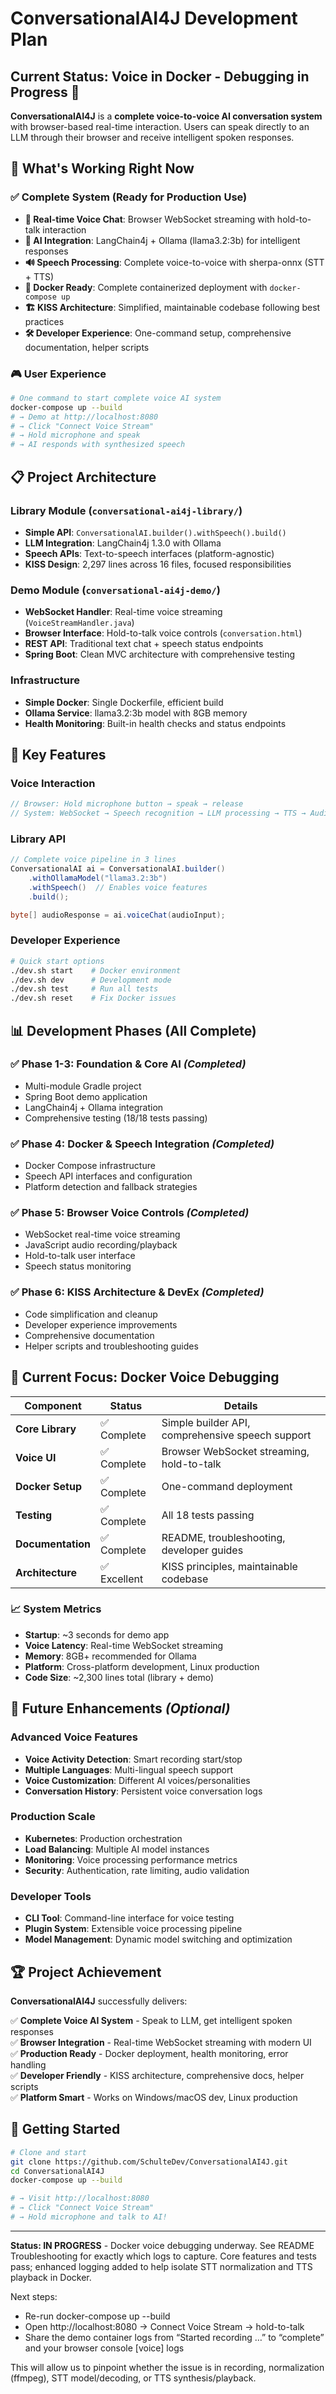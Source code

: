 # ConversationalAI4J Development Plan

## Current Status: Voice in Docker - Debugging in Progress 🔧

**ConversationalAI4J** is a **complete voice-to-voice AI conversation system** with browser-based real-time interaction. Users can speak directly to an LLM through their browser and receive intelligent spoken responses.

## 🎯 **What's Working Right Now**

### ✅ Complete System (Ready for Production Use)

- **🎤 Real-time Voice Chat**: Browser WebSocket streaming with hold-to-talk interaction
- **🤖 AI Integration**: LangChain4j + Ollama (llama3.2:3b) for intelligent responses  
- **🔊 Speech Processing**: Complete voice-to-voice with sherpa-onnx (STT + TTS)
- **🐳 Docker Ready**: Complete containerized deployment with `docker-compose up`
- **🏗️ KISS Architecture**: Simplified, maintainable codebase following best practices
- **🛠️ Developer Experience**: One-command setup, comprehensive documentation, helper scripts

### 🎮 **User Experience**

```bash
# One command to start complete voice AI system
docker-compose up --build
# → Demo at http://localhost:8080
# → Click "Connect Voice Stream"
# → Hold microphone and speak
# → AI responds with synthesized speech
```

## 📋 **Project Architecture**

### Library Module (`conversational-ai4j-library/`)
- **Simple API**: `ConversationalAI.builder().withSpeech().build()`
- **LLM Integration**: LangChain4j 1.3.0 with Ollama
- **Speech APIs**: Text-to-speech interfaces (platform-agnostic)
- **KISS Design**: 2,297 lines across 16 files, focused responsibilities

### Demo Module (`conversational-ai4j-demo/`) 
- **WebSocket Handler**: Real-time voice streaming (`VoiceStreamHandler.java`)
- **Browser Interface**: Hold-to-talk voice controls (`conversation.html`)
- **REST API**: Traditional text chat + speech status endpoints
- **Spring Boot**: Clean MVC architecture with comprehensive testing

### Infrastructure
- **Simple Docker**: Single Dockerfile, efficient build
- **Ollama Service**: llama3.2:3b model with 8GB memory
- **Health Monitoring**: Built-in health checks and status endpoints

## 🚀 **Key Features**

### Voice Interaction
```javascript
// Browser: Hold microphone button → speak → release
// System: WebSocket → Speech recognition → LLM processing → TTS → Audio response
```

### Library API
```java
// Complete voice pipeline in 3 lines
ConversationalAI ai = ConversationalAI.builder()
    .withOllamaModel("llama3.2:3b")
    .withSpeech()  // Enables voice features
    .build();

byte[] audioResponse = ai.voiceChat(audioInput);
```

### Developer Experience
```bash
# Quick start options
./dev.sh start    # Docker environment
./dev.sh dev      # Development mode  
./dev.sh test     # Run all tests
./dev.sh reset    # Fix Docker issues
```

## 📊 **Development Phases (All Complete)**

### ✅ Phase 1-3: Foundation & Core AI *(Completed)*
- Multi-module Gradle project
- Spring Boot demo application  
- LangChain4j + Ollama integration
- Comprehensive testing (18/18 tests passing)

### ✅ Phase 4: Docker & Speech Integration *(Completed)*
- Docker Compose infrastructure
- Speech API interfaces and configuration
- Platform detection and fallback strategies

### ✅ Phase 5: Browser Voice Controls *(Completed)*
- WebSocket real-time voice streaming
- JavaScript audio recording/playback
- Hold-to-talk user interface
- Speech status monitoring

### ✅ Phase 6: KISS Architecture & DevEx *(Completed)*
- Code simplification and cleanup
- Developer experience improvements
- Comprehensive documentation
- Helper scripts and troubleshooting guides

## 🎯 Current Focus: Docker Voice Debugging

| Component | Status | Details |
|-----------|--------|---------|
| **Core Library** | ✅ Complete | Simple builder API, comprehensive speech support |
| **Voice UI** | ✅ Complete | Browser WebSocket streaming, hold-to-talk |
| **Docker Setup** | ✅ Complete | One-command deployment |
| **Testing** | ✅ Complete | All 18 tests passing |
| **Documentation** | ✅ Complete | README, troubleshooting, developer guides |
| **Architecture** | ✅ Excellent | KISS principles, maintainable codebase |

### 📈 **System Metrics**
- **Startup**: ~3 seconds for demo app
- **Voice Latency**: Real-time WebSocket streaming
- **Memory**: 8GB+ recommended for Ollama
- **Platform**: Cross-platform development, Linux production
- **Code Size**: ~2,300 lines total (library + demo)

## 🔮 **Future Enhancements** *(Optional)*

### Advanced Voice Features
- **Voice Activity Detection**: Smart recording start/stop
- **Multiple Languages**: Multi-lingual speech support  
- **Voice Customization**: Different AI voices/personalities
- **Conversation History**: Persistent voice conversation logs

### Production Scale
- **Kubernetes**: Production orchestration
- **Load Balancing**: Multiple AI model instances
- **Monitoring**: Voice processing performance metrics
- **Security**: Authentication, rate limiting, audio validation

### Developer Tools
- **CLI Tool**: Command-line interface for voice testing
- **Plugin System**: Extensible voice processing pipeline
- **Model Management**: Dynamic model switching and optimization

## 🏆 **Project Achievement**

**ConversationalAI4J** successfully delivers:

✅ **Complete Voice AI System** - Speak to LLM, get intelligent spoken responses  
✅ **Browser Integration** - Real-time WebSocket streaming with modern UI  
✅ **Production Ready** - Docker deployment, health monitoring, error handling  
✅ **Developer Friendly** - KISS architecture, comprehensive docs, helper scripts  
✅ **Platform Smart** - Works on Windows/macOS dev, Linux production  

## 🚀 **Getting Started**

```bash
# Clone and start
git clone https://github.com/SchulteDev/ConversationalAI4J.git
cd ConversationalAI4J
docker-compose up --build

# → Visit http://localhost:8080
# → Click "Connect Voice Stream"  
# → Hold microphone and talk to AI!
```

---

**Status: IN PROGRESS** - Docker voice debugging underway. See README Troubleshooting for exactly which logs to capture. Core features and tests pass; enhanced logging added to help isolate STT normalization and TTS playback in Docker.

Next steps:
- Re-run docker-compose up --build
- Open http://localhost:8080 → Connect Voice Stream → hold-to-talk
- Share the demo container logs from “Started recording …” to “complete” and your browser console [voice] logs

This will allow us to pinpoint whether the issue is in recording, normalization (ffmpeg), STT model/decoding, or TTS synthesis/playback.
